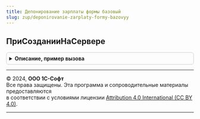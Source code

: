 ```yaml
---
title: Депонирование зарплаты формы базовый
slug: zup/deponirovanie-zarplaty-formy-bazovyy
---
```



## ПриСозданииНаСервере
<details style="margin: 1em 0; padding: 0.5em; border: 1px solid #ccc; border-radius: 6px;">

<summary style="font-weight: bold; cursor: pointer;">Описание, пример вызова</summary>

```bsl

// Для вызова из модуля формы и расширенной реализации.
// Не следует использовать для вызова из других подсистем.

// Обработчик события ПриСозданииНаСервере формы документа ДепонированиеЗарплаты.
// 	Устанавливает первоначальные значения реквизитов объекта.
//	Инициализирует реквизиты формы.
//
// Параметры:
// 	Форма - ФормаКлиентскогоПриложения - форма, которая создается.
// 	Отказ - Булево - признак отказа от создания формы.
// 	СтандартнаяОбработка - Булево - признак выполнения стандартной обработки события.
//
Процедура ПриСозданииНаСервере(Форма, Отказ, СтандартнаяОбработка) Экспорт
```

Пример вызова
```bsl
ДепонированиеЗарплатыФормыБазовый.ПриСозданииНаСервере(Форма, Отказ, СтандартнаяОбработка) 
```
</details>

---

© 2024, **ООО 1С-Софт**  
Все права защищены. Эта программа и сопроводительные материалы предоставляются  
в соответствии с условиями лицензии [Attribution 4.0 International (CC BY 4.0)](https://creativecommons.org/licenses/by/4.0/legalcode).

---
